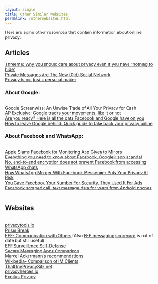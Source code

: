 ```yaml
---
layout: single
title: Other Similar Websites
permalink: /otherwebsites.html
---
```

Here are some other resources that contain information about online privacy:<br>
<h2>Articles</h2>
<a href="https://threema.ch/en/blog/posts/dpd19en" target="_blank">Threema: Why you should care about privacy even if you have “nothing to hide”</a><br>
<a href="https://www.wired.com/story/private-messages-new-social-networks/" target="_blank">Private Messages Are The New (Old) Social Network</a><br>
<a href="https://vivaldi.com/blog/privacy-is-not-just-a-personal-matter/" target="_blank">Privacy is not just a personal matter</a><br>

<h3>About Google:</h3><br>
<a href="https://www.eff.org/deeplinks/2019/02/google-screenwise-unwise-trade-all-your-privacy-cash" target="_blank">Google Screenwise: An Unwise Trade of All Your Privacy for Cash</a><br>
<a href="https://apnews.com/f60bc112665b458cb6473d7ee9492932" target="_blank">AP Exclusive: Google tracks your movements, like it or not</a><br>
<a href="https://www.theguardian.com/commentisfree/2018/mar/28/all-the-data-facebook-google-has-on-you-privacy" target="_blank">Are you ready? Here is all the data Facebook and Google have on you</a><br>
<a href="https://tutanota.com/blog/posts/how-to-leave-google-gmail/" target="_blank">How to leave Google behind: Quick guide to take back your privacy online</a><br>

<h3>About Facebook and WhatsApp:</h3><br>
<a href="https://www.careersinfosecurity.com/apple-slams-facebook-for-monitoring-app-given-to-minors-a-11984" target="_blank">Apple Slams Facebook for Monitoring App Given to Minors</a><br>
<a href="https://techcrunch.com/2019/02/01/facebook-google-scandal/" target="_blank">Everything you need to know about Facebook, Google’s app scandal</a><br>
<a href="https://medium.com/@gzanon/no-end-to-end-encryption-does-not-prevent-facebook-from-accessing-whatsapp-chats-d7c6508731b2" target="_blank">No, end-to-end encryption does not prevent Facebook from accessing WhatsApp chats</a><br>
<a href="https://www.forbes.com/sites/daveywinder/2019/01/27/how-whatsapp-merger-with-facebook-messenger-puts-your-privacy-at-risk/" target="_blank">How WhatsApp Merger With Facebook Messenger Puts Your Privacy At Risk</a><br>
<a href="https://www.eff.org/deeplinks/2018/09/you-gave-facebook-your-number-security-they-used-it-ads" target="_blank">You Gave Facebook Your Number For Security. They Used It For Ads</a><br>
<a href="https://arstechnica.com/information-technology/2018/03/facebook-scraped-call-text-message-data-for-years-from-android-phones/" target="_blank">Facebook scraped call, text message data for years from Android phones</a><br>
<a href="" target="_blank"></a><br>


<h2>Websites</h2>
<br>
<a href="https://www.privacytools.io/#im" target="_blank">privacytools.io</a><br>
<a href="https://prism-break.org" target="_blank">Prism Break</a><br>
<a href="https://ssd.eff.org/en/module/communicating-others" target="_blank">EFF- Communication with Others</a> (Also <a href="https://www.eff.org/secure-messaging-scorecard" target="_blank">EFF messaging scorecard</a> is out of date but still useful)<br>
<a href="https://ssd.eff.org" target="_blank">EFF Surveillence Self-Defense</a><br>
<a href="https://www.securemessagingapps.com" target="_blank">Secure Messaging Apps Comparison</a><br>
<a href="https://hackernoon.com/encrypted-instant-messaging-recommendations-january-2017-711c03af02cc" target="_blank">Marcel Ackermann's recommendations</a><br>
<a href="https://en.wikipedia.org/wiki/Comparison_of_instant_messaging_clients#Messengers_with_client-to-client_encryption" target="_blank">Wikipedia- Comparison of IM Clients</a><br>
<a href="https://thatoneprivacysite.net" target="_blank">ThatOnePrivacySite.net</a><br>
<a href="https://privacyheroes.io" target="_blank">privacyheroes.io</a><br>
<a href="https://reports.exodus-privacy.eu.org/" target="_blank">Exodus Privacy</a><br>
